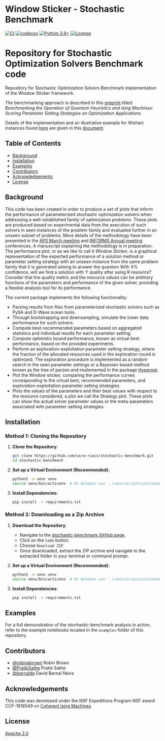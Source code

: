 # Window Sticker - Stochastic Benchmark

[![CI](https://github.com/bernalde/stochastic-benchmark/actions/workflows/ci.yml/badge.svg)](https://github.com/bernalde/stochastic-benchmark/actions/workflows/ci.yml)
[![codecov](https://codecov.io/gh/bernalde/stochastic-benchmark/branch/main/graph/badge.svg)](https://codecov.io/gh/bernalde/stochastic-benchmark)
[![Python 3.9+](https://img.shields.io/badge/python-3.9+-blue.svg)](https://www.python.org/downloads/release/python-390/)
[![License](https://img.shields.io/github/license/bernalde/stochastic-benchmark)](LICENSE)

Repository for Stochastic Optimization Solvers Benchmark code
=======
Repository for Stochastic Optimization Solvers Benchmark implementation of the Window Sticker framework.

The benchmarking approach is described in this [preprint](https://arxiv.org/abs/2402.10255) titled: *Benchmarking the Operation of Quantum Heuristics and Ising Machines: Scoring Parameter Setting Strategies on Optimization Applications*.

Details of the implementation and an illustrative example for Wishart instances found [here](examples/wishart_n_50_alpha_0.5/wishart_n_50_alpha_0.50.ipynb) are given in this [document](stochastic-benchmarking-notes.pdf).

## Table of Contents

- [Background](#background)
- [Installation](#installation)
- [Examples](#examples)
- [Contributors](#contributors)
- [Acknowledgements](#acknowledgements)
- [License](#license)


## Background
This code has been created in order to produce a set of plots that inform the performance of parameterized stochastic optimization solvers when addressing a well-established family of optimization problems.
These plots are produced based on experimental data from the execution of such solvers in seen instances of the problem family and evaluated further in an unseen subset of problems.
More details of the methodology have been presented in the [APS March meeting](https://meetings.aps.org/Meeting/MAR22/Session/F38.5) and [INFORMS Annual meeting](https://www.abstractsonline.com/pp8/#!/10693/presentation/8455) conferences.
A manuscript explaining the methodology is in preparation.
The performance plot, or as we like to call it *Window Sticker*, is a graphical representation of the expected performance of a solution method or parameter setting strategy with an unseen instance from the same problem family that it is generated aiming to answer the question With X% confidence, will we find a solution with Y quality after using R resource?
Consider that the quality metric and the resource values can be arbitrary functions of the parameters and performance of the given solver, providing a flexible analysis tool for its performance.

The current package implements the following functionality:
- Parsing results from files from parameterized stochastic solvers such as PySA and D-Wave ocean tools.
- Through bootstrapping and downsampling, simulate the lower data performance for such solvers.
- Compute best-recommended parameters based on aggregated statistics and individual results for each parameter setting.
- Compute optimistic bound performance, known as virtual best performance, based on the provided experiments.
- Perform an exploration-exploitation parameter setting strategy, where the fraction of the allocated resources used in the exploration round is optimized. The exploration procedure is implemented as a random search in the seen parameter settings or a Bayesian-based method known as the tree of parzen and implemented in the package [Hyperopt](https://hyperopt.github.io/hyperopt/).
- Plot the Window sticker, comparing the performance curves corresponding to the virtual best, recommended parameters, and exploration-exploitation parameter setting strategies.
- Plots the values of the parameters and their best values with respect to the resource considered, a plot we call the Strategy plot. These plots can show the actual solver parameter values or the meta-parameters associated with parameter-setting strategies.

## Installation

### Method 1: Cloning the Repository

1. **Clone the Repository**:
    ```bash
    git clone https://github.com/usra-riacs/stochastic-benchmark.git
    cd stochastic-benchmark
    ```

2. **Set up a Virtual Environment (Recommended)**:
    ```bash
    python3 -m venv venv
    source venv/bin/activate  # On Windows use `.\venv\Scripts\activate`
    ```

3. **Install Dependencies**:
    ```bash
    pip install -r requirements.txt
    ```

### Method 2: Downloading as a Zip Archive

1. **Download the Repository**:
    - Navigate to the [stochastic-benchmark GitHub page](https://github.com/usra-riacs/stochastic-benchmark).
    - Click on the `Code` button.
    - Choose `Download ZIP`.
    - Once downloaded, extract the ZIP archive and navigate to the extracted folder in your terminal or command prompt.

2. **Set up a Virtual Environment (Recommended)**:
    ```bash
    python3 -m venv venv
    source venv/bin/activate  # On Windows use `.\venv\Scripts\activate`
    ```

3. **Install Dependencies**:
    ```bash
    pip install -r requirements.txt
    ```

<!-- the following `pip` command can install this package -->

<!-- ``pip install -i https://test.pypi.org/simple/ stochastic-benchmark==0.0.1`` -->

## Examples

For a full demonstration of the stochastic-benchmark analysis in action, refer to the example notebooks located in the `examples` folder of this repository.

## Contributors
- [@robinabrown](https://github.com/robinabrown) Robin Brown
- [@PratikSathe](https://github.com/PratikSathe) Pratik Sathe
- [@bernalde](https://github.com/bernalde) David Bernal Neira

## Acknowledgements

This code was developed under the NSF Expeditions Program NSF award CCF-1918549 on [Coherent Ising Machines](https://cohesing.org)


## License

[Apache 2.0](LICENSE)
